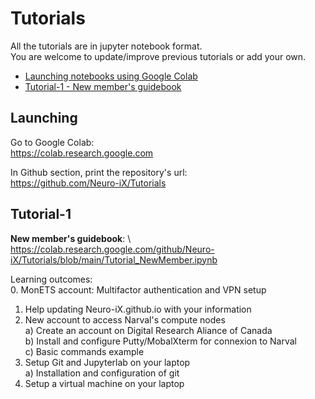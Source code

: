 # Tutorials

All the tutorials are in jupyter notebook format. \
You are welcome to update/improve previous tutorials or add your own.

- [Launching notebooks using Google Colab](#Launching)
- [Tutorial-1 - New member's guidebook](#Tutorial-1)
  
## Launching

Go to Google Colab: \
https://colab.research.google.com

In Github section, print the repository's url: \
https://github.com/Neuro-iX/Tutorials

## Tutorial-1

**New member's guidebook**: \ 
https://colab.research.google.com/github/Neuro-iX/Tutorials/blob/main/Tutorial_NewMember.ipynb

Learning outcomes: \
0. MonETS account: Multifactor authentication and VPN setup
1. Help updating Neuro-iX.github.io with your information
2. New account to access Narval's compute nodes \
    a) Create an account on Digital Research Aliance of Canada \
    b) Install and configure Putty/MobalXterm for connexion to Narval \
    c) Basic commands example
3. Setup Git and Jupyterlab on your laptop \
    a) Installation and configuration of git
4. Setup a virtual machine on your laptop

